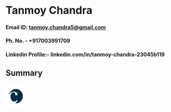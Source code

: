 # Tanmoy Chandra

#### Email ID: tanmoy.chandra5@gmail.com                     

#### Ph. No. - +917003991709

#### Linkedin Profile:- linkedin.com/in/tanmoy-chandra-23045b119
 
## Summary
![](/image/cliniops.png)


